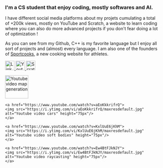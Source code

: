 ### I'm a CS student that enjoy coding, mostly softwares and AI.
I have different social media platforms about my projets cumulating a total of +200k views, mostly 
on YouTube and Scratch, a website to learn coding where you can also do more advanced projects if you don't fear doing a lot of optimization !

As you can see from my Github, C++ is my favorite language but I enjoy all sort of projects and (almost) every language.
I am also one of the founders of <a href="https://sportcooks.fr">Sportcooks</a>, a new cooking website for athletes.

<p align="left">
  <a href="https://www.linkedin.com/in/dorian-biagi/">
<img src="https://img.shields.io/badge/LinkedIn-blue?style=for-the-badge&logo=linkedin&logoColor=white" alt="LinkedIn Badge" height="30px"/>
  </a>
  
  <a href="https://www.youtube.com/channel/UC2bqHEOtdeDQk3krOYv5ipQ">
<img src="https://i.ibb.co/xF5m5bQ/youtube-140.png" alt="Youtube Badge" height="30px"/>
  </a>
  
  <a href="https://scratch.mit.edu/users/Dairop">
<img src="https://i.ibb.co/SJhXdgF/scratch-265k.png" alt="Scratch Badge" height="30px"/>
  </a>
</p>

<p align="left">
    <a href="https://www.youtube.com/watch?v=m3RL3q7mTx0">
    <img src="https://i.ytimg.com/vi/m3RL3q7mTx0/maxresdefault.jpg" alt="Youtube video map generation" height="75px"/>
    </a>
  
    <a href="https://www.youtube.com/watch?v=aEoKkkrifrQ">
    <img src="https://i.ytimg.com/vi/aEoKkkrifrQ/maxresdefault.jpg" alt="Youtube video cars" height="75px"/>
    </a>
    
    <a href="https://www.youtube.com/watch?v=KxlUuE6jKhM">
    <img src="https://i.ytimg.com/vi/KxlUuE6jKhM/maxresdefault.jpg" alt="Youtube video soft bodies" height="75px"/>
    </a>
    
    <a href="https://www.youtube.com/watch?v=Ew4BtFJkNJY">
    <img src="https://i.ytimg.com/vi/Ew4BtFJkNJY/maxresdefault.jpg" alt="Youtube video raycasting" height="75px"/>
    </a>
</p>
